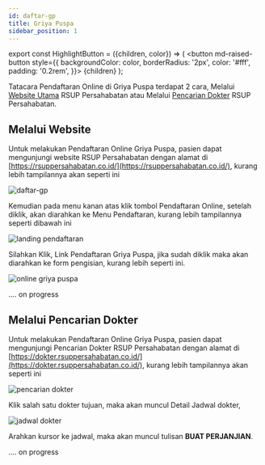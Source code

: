 ```yaml
---
id: daftar-gp
title: Griya Puspa
sidebar_position: 1
---
```


export const HighlightButton = ({children, color}) => (
  <button md-raised-button
    style={{
      backgroundColor: color,
      borderRadius: '2px',
      color: '#fff',
      padding: '0.2rem',
    }}>
    {children}
  </button>
);

Tatacara Pendaftaran Online di Griya Puspa terdapat 2 cara, Melalui [Website Utama](#melalui-website) RSUP Persahabatan atau Melalui [Pencarian Dokter](#melalui-pencarian-dokter) RSUP Persahabatan.

## Melalui Website

Untuk melakukan Pendaftaran Online Griya Puspa, pasien dapat mengunjungi website RSUP Persahabatan dengan alamat di [https://rsuppersahabatan.co.id/](https://rsuppersahabatan.co.id/), kurang lebih tampilannya akan seperti ini

![daftar-gp](/img/pendaftaran-online/tombol-daftar-online.png)

Kemudian pada menu kanan atas klik tombol <HighlightButton color="#348ae2">Pendaftaran Online</HighlightButton>, setelah diklik, akan diarahkan ke Menu Pendaftaran, kurang lebih tampilannya seperti dibawah ini

![landing pendaftaran](/img/pendaftaran-online/landing-pendaftaran.png)

Silahkan Klik, Link Pendaftaran Griya Puspa, jika sudah diklik maka akan diarahkan ke form pengisian, kurang lebih seperti ini.

![online griya puspa](/img/pendaftaran-online/online-griya-puspa.png)

.... on progress

## Melalui Pencarian Dokter

Untuk melakukan Pendaftaran Online Griya Puspa, pasien dapat mengunjungi Pencarian Dokter RSUP Persahabatan dengan alamat di [https://dokter.rsuppersahabatan.co.id/](https://dokter.rsuppersahabatan.co.id/), kurang lebih tampilannya akan seperti ini

![pencarian dokter](/img/pendaftaran-online/pencarian-dokter.png)

Klik salah satu dokter tujuan, maka akan muncul Detail Jadwal dokter, 

![jadwal dokter](/img/pendaftaran-online/jadwal-dokter.png)

Arahkan kursor ke jadwal, maka akan muncul tulisan **BUAT PERJANJIAN**.

.... on progress